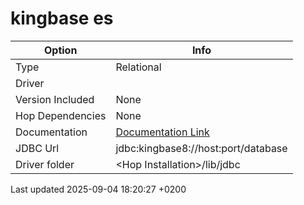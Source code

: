 <div id="header">

# kingbase es

</div>

<div id="content">

| Option           | Info                                                                         |
| ---------------- | ---------------------------------------------------------------------------- |
| Type             | Relational                                                                   |
| Driver           |                                                                              |
| Version Included | None                                                                         |
| Hop Dependencies | None                                                                         |
| Documentation    | [Documentation Link](https://www.kingbase.com.cn/zhuanti/kes/html/jdbc.html) |
| JDBC Url         | jdbc:kingbase8://host:port/database                                          |
| Driver folder    | \<Hop Installation\>/lib/jdbc                                                |

</div>

<div id="footer">

<div id="footer-text">

Last updated 2025-09-04 18:20:27 +0200

</div>

</div>
